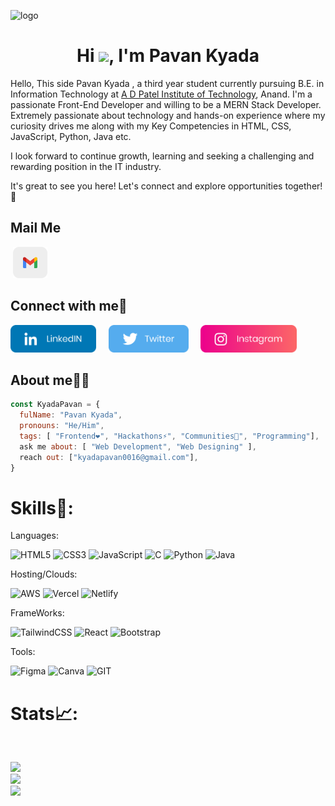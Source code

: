 ![logo](https://user-images.githubusercontent.com/121122397/216614878-411f6178-defa-4330-ba48-16db1cc92830.png)
<h1 align="center">Hi <img src="https://raw.githubusercontent.com/aemmadi/aemmadi/master/wave.gif" width="30"/>, I'm Pavan Kyada</h1>


<p>Hello, This side Pavan Kyada , a third year student currently pursuing B.E. in Information Technology at <a href="https://www.adit.ac.in/">A D Patel Institute of Technology</a>, Anand.
I'm a passionate Front-End Developer and willing to be a MERN Stack Developer. Extremely passionate about technology and hands-on experience where my curiosity drives me along with my Key Competencies in HTML, CSS, JavaScript, Python, Java etc. 

I look forward to continue growth, learning and seeking a challenging and rewarding position in the IT industry.

It's great to see you here! Let's connect and explore opportunities together!🤝</p>




## Mail Me

<p align="left">&nbsp;<a  href="mailto:kyadapavan0016@gmail.com" target="_blank" align="left"><img src="https://github.com/NikunjThesiya/NikunjThesiya/blob/main/Images/gmail.png" height=50> </a></p>

## Connect with me🤝

<p>
  <a  href="https://linkedin.com/in/pavankyada" target="_blank"><img src="https://github.com/NikunjThesiya/NikunjThesiya/blob/main/Images/linkedinlogo.png" height=44></a> &nbsp; &nbsp;
  <a  href="https://twitter.com/KyadaPavan" target="_blank"><img src="https://github.com/NikunjThesiya/NikunjThesiya/blob/main/Images/twitterlogo.png" height=44></a> &nbsp; &nbsp;
  <a href="https://instagram.com/pavan.kyada.16" target="_blank"><img src="https://github.com/NikunjThesiya/NikunjThesiya/blob/main/Images/instagramlogo.png" height=44></a> &nbsp; &nbsp;
</p>



<h2 align="left">About me👨‍💻</h2>

```JavaScript
const KyadaPavan = {
  fulName: "Pavan Kyada",
  pronouns: "He/Him",
  tags: [ "Frontend❤️", "Hackathons⚡", "Communities🎯", "Programming"],
  ask me about: [ "Web Development", "Web Designing" ],
  reach out: ["kyadapavan0016@gmail.com"],
}
```

# Skills🚀:

Languages:

![HTML5](https://img.shields.io/badge/html5-%23E34F26.svg?style=for-the-badge&logo=html5&logoColor=white) ![CSS3](https://img.shields.io/badge/css3-%231572B6.svg?style=for-the-badge&logo=css3&logoColor=white) ![JavaScript](https://img.shields.io/badge/javascript-%23323330.svg?style=for-the-badge&logo=javascript&logoColor=%23F7DF1E) ![C](https://img.shields.io/badge/c-%2300599C.svg?style=for-the-badge&logo=c&logoColor=white) ![Python](https://img.shields.io/badge/python-3670A0?style=for-the-badge&logo=python&logoColor=ffdd54) ![Java](https://img.shields.io/badge/java-%23ED8B00.svg?style=for-the-badge&logo=java&logoColor=white) 

Hosting/Clouds:

![AWS](https://img.shields.io/badge/AWS-%23FF9900.svg?style=for-the-badge&logo=amazon-aws&logoColor=white) ![Vercel](https://img.shields.io/badge/vercel-%23000000.svg?style=for-the-badge&logo=vercel&logoColor=white) ![Netlify](https://img.shields.io/badge/netlify-%23000000.svg?style=for-the-badge&logo=netlify&logoColor=#00C7B7) 

FrameWorks:

![TailwindCSS](https://img.shields.io/badge/tailwindcss-%2338B2AC.svg?style=for-the-badge&logo=tailwind-css&logoColor=white)  ![React](https://img.shields.io/badge/react-%2320232a.svg?style=for-the-badge&logo=react&logoColor=%2361DAFB) <img alt="Bootstrap" src="https://img.shields.io/badge/-Bootstrap-563D7C?style=for-the-badge&logo=bootstrap" />

Tools:

![Figma](https://img.shields.io/badge/figma-%23F24E1E.svg?style=for-the-badge&logo=figma&logoColor=white) ![Canva](https://img.shields.io/badge/Canva-%2300C4CC.svg?style=for-the-badge&logo=Canva&logoColor=white) ![GIT](https://img.shields.io/badge/Git-fc6d26?style=for-the-badge&logo=git&logoColor=white)


# Stats📈:
<br>

![](https://github-readme-stats.vercel.app/api?username=KyadaPavan&theme=dark&hide_border=true&include_all_commits=true&count_private=true)<br/>
![](https://github-readme-streak-stats.herokuapp.com/?user=KyadaPavan&theme=dark&hide_border=true)<br/>
![](https://github-readme-stats.vercel.app/api/top-langs/?username=KyadaPavan&theme=dark&hide_border=true&include_all_commits=true&count_private=true&layout=compact)

<!-- Proudly created with GPRM ( https://gprm.itsvg.in ) -->

<!-- Proudly created with GPRM ( https://gprm.itsvg.in ) -->
